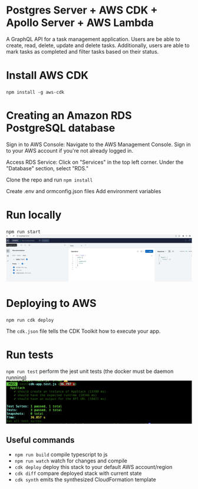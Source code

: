 # Postgres Server + AWS CDK + Apollo Server + AWS Lambda 

A GraphQL API for a task management application. Users are be able to
create, read, delete, update and delete tasks. Additionally, users are able to mark tasks as completed
and filter tasks based on their status. 

# Install AWS CDK
`npm install -g aws-cdk`

# Creating an Amazon RDS PostgreSQL database
Sign in to AWS Console:
Navigate to the AWS Management Console.
Sign in to your AWS account if you're not already logged in.

Access RDS Service:
Click on "Services" in the top left corner.
Under the "Database" section, select "RDS."

Clone the repo and run `npm install`

Create .env and ormconfig.json files
Add environment variables



# Run locally
`npm run start`
![Screenshot](local.png)

# Deploying to AWS
`npm run cdk deploy`

The `cdk.json` file tells the CDK Toolkit how to execute your app.


# Run tests 
`npm run test`    perform the jest unit tests (the docker must be daemon running)
![Screenshot](tests.png)

## Useful commands

* `npm run build`   compile typescript to js
* `npm run watch`   watch for changes and compile
* `cdk deploy`      deploy this stack to your default AWS account/region
* `cdk diff`        compare deployed stack with current state
* `cdk synth`       emits the synthesized CloudFormation template
